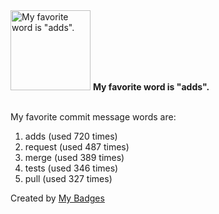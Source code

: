 <img src="https://my-badges.github.io/my-badges/favorite-word.png" alt="My favorite word is &quot;adds&quot;." title="My favorite word is &quot;adds&quot;." width="128">
<strong>My favorite word is &quot;adds&quot;.</strong>
<br><br>

My favorite commit message words are:

1. adds (used 720 times)
2. request (used 487 times)
3. merge (used 389 times)
4. tests (used 346 times)
5. pull (used 327 times)


Created by <a href="https://github.com/my-badges/my-badges">My Badges</a>